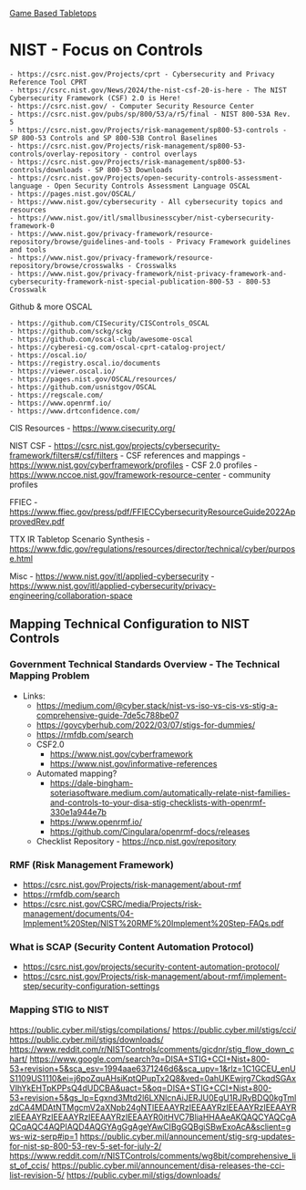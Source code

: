 [Game Based Tabletops](../Game-Based%20Tabletops/Game-Based%20Tabletops.md)

# NIST - Focus on Controls
    - https://csrc.nist.gov/Projects/cprt - Cybersecurity and Privacy Reference Tool CPRT
    - https://csrc.nist.gov/News/2024/the-nist-csf-20-is-here - The NIST Cybersecurity Framework (CSF) 2.0 is Here!
    - https://csrc.nist.gov/ - Computer Security Resource Center
    - https://csrc.nist.gov/pubs/sp/800/53/a/r5/final - NIST 800-53A Rev. 5
    - https://csrc.nist.gov/Projects/risk-management/sp800-53-controls - SP 800-53 Controls and SP 800-53B Control Baselines
    - https://csrc.nist.gov/Projects/risk-management/sp800-53-controls/overlay-repository - control overlays
    - https://csrc.nist.gov/Projects/risk-management/sp800-53-controls/downloads - SP 800-53 Downloads
    - https://csrc.nist.gov/Projects/open-security-controls-assessment-language - Open Security Controls Assessment Language OSCAL
    - https://pages.nist.gov/OSCAL/
    - https://www.nist.gov/cybersecurity - All cybersecurity topics and resources
    - https://www.nist.gov/itl/smallbusinesscyber/nist-cybersecurity-framework-0
    - https://www.nist.gov/privacy-framework/resource-repository/browse/guidelines-and-tools - Privacy Framework guidelines and tools
    - https://www.nist.gov/privacy-framework/resource-repository/browse/crosswalks - Crosswalks
    - https://www.nist.gov/privacy-framework/nist-privacy-framework-and-cybersecurity-framework-nist-special-publication-800-53 - 800-53 Crosswalk

Github & more OSCAL

    - https://github.com/CISecurity/CISControls_OSCAL
    - https://github.com/sckg/sckg
    - https://github.com/oscal-club/awesome-oscal
    - https://cyberesi-cg.com/oscal-cprt-catalog-project/
    - https://oscal.io/
    - https://registry.oscal.io/documents
    - https://viewer.oscal.io/
    - https://pages.nist.gov/OSCAL/resources/
    - https://github.com/usnistgov/OSCAL
    - https://regscale.com/
    - https://www.openrmf.io/
    - https://www.drtconfidence.com/

CIS Resources
    - https://www.cisecurity.org/
    

NIST CSF
    - https://csrc.nist.gov/projects/cybersecurity-framework/filters#/csf/filters - CSF references and mappings
    - https://www.nist.gov/cyberframework/profiles - CSF 2.0 profiles
    - https://www.nccoe.nist.gov/framework-resource-center - community profiles

FFIEC
    - https://www.ffiec.gov/press/pdf/FFIECCybersecurityResourceGuide2022ApprovedRev.pdf
    
TTX 
IR Tabletop Scenario Synthesis
    - https://www.fdic.gov/regulations/resources/director/technical/cyber/purpose.html

Misc
    - https://www.nist.gov/itl/applied-cybersecurity
    - https://www.nist.gov/itl/applied-cybersecurity/privacy-engineering/collaboration-space
    

## Mapping Technical Configuration to NIST Controls
### Government Technical Standards Overview - The Technical Mapping Problem
- Links:
    - https://medium.com/@cyber.stack/nist-vs-iso-vs-cis-vs-stig-a-comprehensive-guide-7de5c788be07
    - https://govcyberhub.com/2022/03/07/stigs-for-dummies/
    - https://rmfdb.com/search
    - CSF2.0
        - https://www.nist.gov/cyberframework
        - https://www.nist.gov/informative-references
    - Automated mapping?
        - https://dale-bingham-soteriasoftware.medium.com/automatically-relate-nist-families-and-controls-to-your-disa-stig-checklists-with-openrmf-330e1a944e7b
        - https://www.openrmf.io/
        - https://github.com/Cingulara/openrmf-docs/releases
    - Checklist Repository - https://ncp.nist.gov/repository

### RMF (Risk Management Framework)
- https://csrc.nist.gov/Projects/risk-management/about-rmf
- https://rmfdb.com/search
- https://csrc.nist.gov/CSRC/media/Projects/risk-management/documents/04-Implement%20Step/NIST%20RMF%20Implement%20Step-FAQs.pdf
### What is SCAP (Security Content Automation Protocol)
- https://csrc.nist.gov/projects/security-content-automation-protocol/
- https://csrc.nist.gov/Projects/risk-management/about-rmf/implement-step/security-configuration-settings

### Mapping STIG to NIST

https://public.cyber.mil/stigs/compilations/
https://public.cyber.mil/stigs/cci/
https://public.cyber.mil/stigs/downloads/
https://www.reddit.com/r/NISTControls/comments/gicdnr/stig_flow_down_chart/
https://www.google.com/search?q=DISA+STIG+CCI+Nist+800-53+revision+5&sca_esv=1994aae6371246d6&sca_upv=1&rlz=1C1GCEU_enUS1109US1110&ei=j6poZquAHsiKptQPupTx2Q8&ved=0ahUKEwjrg7CkqdSGAxVIhYkEHTpKPPsQ4dUDCBA&uact=5&oq=DISA+STIG+CCI+Nist+800-53+revision+5&gs_lp=Egxnd3Mtd2l6LXNlcnAiJERJU0EgU1RJRyBDQ0kgTmlzdCA4MDAtNTMgcmV2aXNpb24gNTIEEAAYRzIEEAAYRzIEEAAYRzIEEAAYRzIEEAAYRzIEEAAYRzIEEAAYRzIEEAAYR0itHVC7BliaHHAAeAKQAQCYAQCgAQCqAQC4AQPIAQD4AQGYAgGgAgeYAwCIBgGQBgiSBwExoAcA&sclient=gws-wiz-serp#ip=1
https://public.cyber.mil/announcement/stig-srg-updates-for-nist-sp-800-53-rev-5-set-for-july-2/
https://www.reddit.com/r/NISTControls/comments/wg8bit/comprehensive_list_of_ccis/
https://public.cyber.mil/announcement/disa-releases-the-cci-list-revision-5/
https://public.cyber.mil/stigs/downloads/
